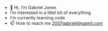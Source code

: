 - 👋 Hi, I’m Gabriel Jones
-  I’m interested in a littel bit of everything 
-  I’m currently learning code
- 📫 How to reach me 2007gabrielj@gamil.com

<!---
Gabejones1/Gabejones1 is a ✨ special ✨ repository because its `README.md` (this file) appears on your GitHub profile.
You can click the Preview link to take a look at your changes.
--->
